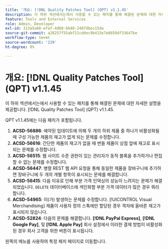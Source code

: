 ```yaml
---
title: '개요: [!DNL Quality Patches Tool] (QPT) v1.1.45'
description: 이 하위 섹션에서는에서 사용할 수 있는 패치를 통해 해결된 문제에 대한 자세한 설명을 제공합니다. [!DNL Quality Patches Tool] (QPT) v1.1.45.
feature: Tools and External Services
role: Admin, Developer
exl-id: 313a5a66-efaf-4d60-bb40-2487dbec15da
source-git-commit: a28257f55abf21cddec9b415e7e8858df33647be
workflow-type: tm+mt
source-wordcount: '229'
ht-degree: 0%

---
```


# 개요: [!DNL Quality Patches Tool] (QPT) v1.1.45

이 하위 섹션에서는에서 사용할 수 있는 패치를 통해 해결된 문제에 대한 자세한 설명을 제공합니다. [!DNL Quality Patches Tool] (QPT) v1.1.45.

QPT v1.1.45에는 다음 패치가 포함됩니다.

1. **ACSD-56886**: 예약된 업데이트에 의해 두 개의 하위 제품 중 하나가 비활성화될 때 구성 가능한 제품의 재고가 없게 되는 문제를 수정합니다.
1. **ACSD-56616**: 간단한 제품의 재고가 없을 때 번들 제품이 상점 앞에 재고로 표시되는 문제를 수정합니다.
1. **ACSD-56515**: 웹 사이트 수준 권한이 있는 관리자가 동적 블록을 추가하거나 편집할 수 없는 문제를 수정합니다.
1. **ACSD-56447**: 병렬 REST 웹 API 요청을 통해 동일한 제품을 장바구니에 추가하면 장바구니에 두 개의 개별 항목이 표시되는 문제를 해결합니다.
1. **ACSD-56415**: 다음 이유로 인해 부분 가격 인덱싱의 성능이 느려지는 문제가 해결되었습니다. `DELETE` 데이터베이스에 색인화할 부분 가격 데이터가 많은 경우 쿼리합니다.
1. **ACSD-54965**: 이(가) 발생하는 문제를 수정합니다. [!UICONTROL Visual Merchandising] 제품이 사용자 정의 스톡에만 할당된 경우 격자에 올바른 재고가 표시되지 않습니다.
1. **ACSD-52824**: 다음의 문제를 해결합니다. **[!DNL PayPal Express]**, **[!DNL Google Pay]**, 및 **[!DNL Apple Pay]** 회사 설정에서 이러한 결제 방법이 비활성화된 경우 회사 고객을 위한 버튼이 표시됩니다.

왼쪽의 메뉴를 사용하여 특정 패치 페이지로 이동합니다.
